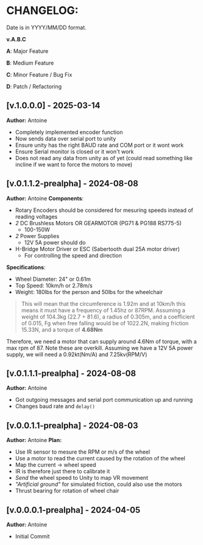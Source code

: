 # CHANGELOG:

Date is in YYYY/MM/DD format.

**v.A.B.C**

**A**: Major Feature

**B**: Medium Feature

**C**: Minor Feature / Bug Fix

**D**: Patch / Refactoring

## [v.1.0.0.0] - 2025-03-14
**Author:** Antoine
- Completely implemented encoder function
- Now sends data over serial port to unity
- Ensure unity has the right BAUD rate and COM port or it wont work
- Ensure Serial monitor is closed or it won't work
- Does not read any data from unity as of yet (could read something like incline if we want to force the motors to move)

## [v.0.1.1.2-prealpha] - 2024-08-08

**Author:** Antoine
**Components**:
-   Rotary Encoders should be considered for mesuring speeds instead of reading voltages
-   *2* DC Brushless Motors OR GEARMOTOR (PG71 & PG188 RS775-5)
    -   100-150W
-   *2* Power Supplies
    -   12V 5A power should do
-   H-Bridge Motor Driver or ESC (Sabertooth dual 25A motor driver)
    -   For controlling the speed and direction

**Specifications**:
-   Wheel Diameter: 24" or 0.61m
-   Top Speed: 10km/h or 2.78m/s
-   Weight: 180lbs for the person and 50lbs for the wheelchair
>   This will mean that the circumference is 1.92m and at 10km/h this means it must have a frequency of 1.45hz or 87RPM. Assuming a weight of 104.3kg (22.7 + 81.6), a radius of 0.305m, and a coefficient of 0.015, Fg when free falling would be of 1022.2N, making friction 15.33N, and a torque of **4.68Nm**

Therefore, we need a motor that can supply around 4.6Nm of torque, with a max rpm of 87. Note these are overkill.
Assuming we have a 12V 5A power supply, we will need a 0.92kt(Nm/A) and 7.25kv(RPM/V)



## [v.0.1.1.1-prealpha] - 2024-08-08

**Author:** Antoine
-   Got outgoing messages and serial port communication up and running
-   Changes baud rate and `delay()`


## [v.0.0.1.1-prealpha] - 2024-08-03

**Author:** Antoine
**Plan:**
-   Use IR sensor to mesure the RPM or m/s of the wheel
-   Use a motor to read the current caused by the rotation of the wheel
-   Map the current -> wheel speed
-   IR is therefore just there to calibrate it
-   *Send* the wheel speed to Unity to map VR movement
-   *"Artificial ground"* for simulated friction, could also use the motors
-   Thrust bearing for rotation of wheel chair

## [v.0.0.0.1-prealpha] - 2024-04-05

**Author:** Antoine

-   Initial Commit